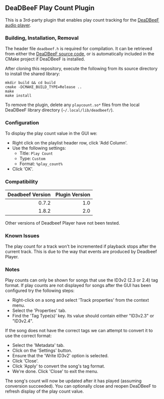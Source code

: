 
## DeaDBeeF Play Count Plugin

This is a 3rd-party plugin that enables play count tracking for the [DeaDBeeF
audio player](http://deadbeef.sourceforge.net/).


### Building, Installation, Removal

The header file `deadbeef.h` is required for compilation. It can be retrieved
from either the [DeaDBeeF source code](https://github.com/DeaDBeeF-Player/deadbeef),
or is automatically included in the CMake project if DeaDBeeF is installed.

After cloning this repository, execute the following from its source directory
to install the shared library:
```
mkdir build && cd build
cmake -DCMAKE_BUILD_TYPE=Release ..
make
make install
```

To remove the plugin, delete any `playcount.so*` files from the local DeaDBeeF
library directory (`~/.local/lib/deadbeef/`).


### Configuration

To display the play count value in the GUI we:
- Right click on the playlist header row, click 'Add Column'.
- Use the following settings:
    - Title: `Play Count`
    - Type: `Custom`
    - Format: `%play_count%`
- Click 'OK'.


### Compatibility

| Deadbeef Version | Plugin Version |
| ---------------: | -------------: |
|            0.7.2 |            1.0 |
|            1.8.2 |            2.0 |

Other versions of Deadbeef Player have not been tested.


### Known Issues

The play count for a track won't be incremented if playback stops after the
current track. This is due to the way that events are produced by Deadbeef
Player.


### Notes

Play counts can only be shown for songs that use the ID3v2 (2.3 or 2.4) tag
format. If play counts are not displayed for songs after the GUI has been
configured try the following steps:

 * Right-click on a song and select 'Track properties' from the context menu.
 * Select the 'Properties' tab.
 * Find the 'Tag Type(s)' key. Its value should contain either "ID3v2.3" or
"ID3v2.4".

If the song does not have the correct tags we can attempt to convert it to use
the correct format:

 * Select the 'Metadata' tab.
 * Click on the 'Settings' button.
 * Ensure that the 'Write ID3v2' option is selected.
 * Click 'Close'.
 * Click 'Apply' to convert the song's tag format.
 * We're done. Click 'Close' to exit the menu.

The song's count will now be updated after it has played (assuming conversion
succeeded). You can optionally close and reopen DeaDBeeF to refresh display of
the play count value.
